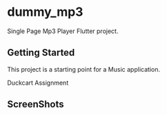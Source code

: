# dummy_mp3

Single Page Mp3 Player Flutter project.

## Getting Started

This project is a starting point for a Music application.

Duckcart Assignment

## ScreenShots 


